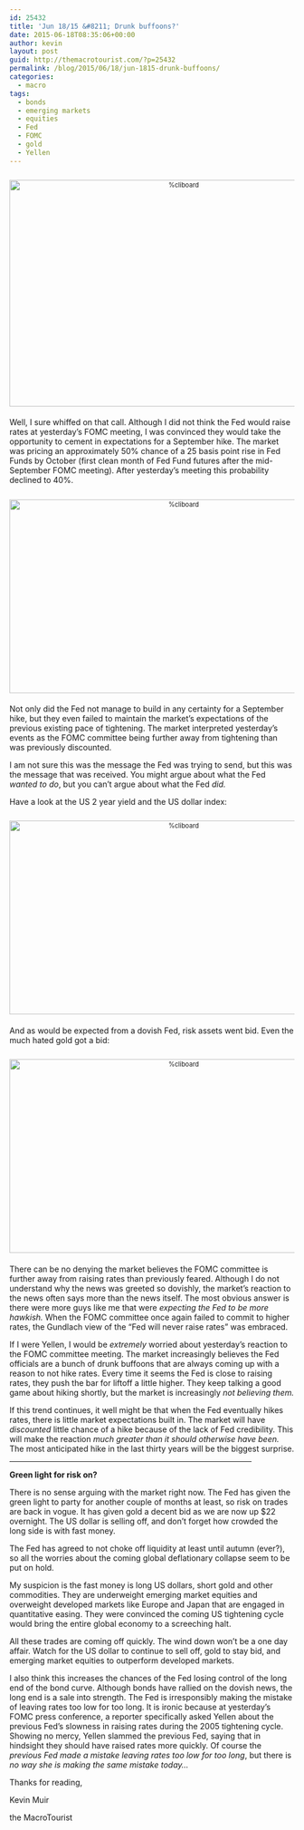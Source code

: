 ```yaml
---
id: 25432
title: 'Jun 18/15 &#8211; Drunk buffoons?'
date: 2015-06-18T08:35:06+00:00
author: kevin
layout: post
guid: http://themacrotourist.com/?p=25432
permalink: /blog/2015/06/18/jun-1815-drunk-buffoons/
categories:
  - macro
tags:
  - bonds
  - emerging markets
  - equities
  - Fed
  - FOMC
  - gold
  - Yellen
---
```

<div style="width: image width px; font-size: 80%; text-align: center;">
  <a href="http://themacrotourist.com/pictures/Azure/FedOfficialsatFOMC.png"><img class="size-full wp-image-14271" style="padding-top: 1.0em;padding-bottom: 0.5em;" alt="%cliboard" src="http://themacrotourist.com/pictures/Azure/FedOfficialsatFOMC.png" width="600" height="400" /></a>
</div>

Well, I sure whiffed on that call. Although I did not think the Fed would raise rates at yesterday&#8217;s FOMC meeting, I was convinced they would take the opportunity to cement in expectations for a September hike. The market was pricing an approximately 50% chance of a 25 basis point rise in Fed Funds by October (first clean month of Fed Fund futures after the mid-September FOMC meeting). After yesterday&#8217;s meeting this probability declined to 40%.

<div style="width: image width px; font-size: 80%; text-align: center;">
  <a href="http://themacrotourist.com/pictures/Azure/FFV5Jun1815.png"><img class="size-full wp-image-14271" style="padding-top: 1.0em;padding-bottom: 0.5em;" alt="%cliboard" src="http://themacrotourist.com/pictures/Azure/FFV5Jun1815.png" width="600" height="342" /></a>
</div>

Not only did the Fed not manage to build in any certainty for a September hike, but they even failed to maintain the market&#8217;s expectations of the previous existing pace of tightening. The market interpreted yesterday&#8217;s events as the FOMC committee being further away from tightening than was previously discounted. 

I am not sure this was the message the Fed was trying to send, but this was the message that was received. You might argue about what the Fed _wanted to do_, but you can&#8217;t argue about what the Fed _did._ 

Have a look at the US 2 year yield and the US dollar index:

<div style="width: image width px; font-size: 80%; text-align: center;">
  <a href="http://themacrotourist.com/pictures/Azure/DXY2YRJun1815.png"><img class="size-full wp-image-14271" style="padding-top: 1.0em;padding-bottom: 0.5em;" alt="%cliboard" src="http://themacrotourist.com/pictures/Azure/DXY2YRJun1815.png" width="600" height="342" /></a>
</div>

And as would be expected from a dovish Fed, risk assets went bid. Even the much hated gold got a bid:

<div style="width: image width px; font-size: 80%; text-align: center;">
  <a href="http://themacrotourist.com/pictures/Azure/ESGOLDJun1815.png"><img class="size-full wp-image-14271" style="padding-top: 1.0em;padding-bottom: 0.5em;" alt="%cliboard" src="http://themacrotourist.com/pictures/Azure/ESGOLDJun1815.png" width="600" height="342" /></a>
</div>

There can be no denying the market believes the FOMC committee is further away from raising rates than previously feared. Although I do not understand why the news was greeted so dovishly, the market&#8217;s reaction to the news often says more than the news itself. The most obvious answer is there were more guys like me that were _expecting the Fed to be more hawkish._ When the FOMC committee once again failed to commit to higher rates, the Gundlach view of the &#8220;Fed will never raise rates&#8221; was embraced.

If I were Yellen, I would be _extremely_ worried about yesterday&#8217;s reaction to the FOMC committee meeting. The market increasingly believes the Fed officials are a bunch of drunk buffoons that are always coming up with a reason to not hike rates. Every time it seems the Fed is close to raising rates, they push the bar for liftoff a little higher. They keep talking a good game about hiking shortly, but the market is increasingly _not believing them._ 

If this trend continues, it well might be that when the Fed eventually hikes rates, there is little market expectations built in. The market will have _discounted_ little chance of a hike because of the lack of Fed credibility. This will make the reaction _much greater than it should otherwise have been._ The most anticipated hike in the last thirty years will be the biggest surprise. 

<hr size="3" width="85%" />

**Green light for risk on?**

There is no sense arguing with the market right now. The Fed has given the green light to party for another couple of months at least, so risk on trades are back in vogue. It has given gold a decent bid as we are now up $22 overnight. The US dollar is selling off, and don&#8217;t forget how crowded the long side is with fast money. 

The Fed has agreed to not choke off liquidity at least until autumn (ever?), so all the worries about the coming global deflationary collapse seem to be put on hold. 

My suspicion is the fast money is long US dollars, short gold and other commodities. They are underweight emerging market equities and overweight developed markets like Europe and Japan that are engaged in quantitative easing. They were convinced the coming US tightening cycle would bring the entire global economy to a screeching halt.

All these trades are coming off quickly. The wind down won&#8217;t be a one day affair. Watch for the US dollar to continue to sell off, gold to stay bid, and emerging market equities to outperform developed markets. 

I also think this increases the chances of the Fed losing control of the long end of the bond curve. Although bonds have rallied on the dovish news, the long end is a sale into strength. The Fed is irresponsibly making the mistake of leaving rates too low for too long. It is ironic because at yesterday&#8217;s FOMC press conference, a reporter specifically asked Yellen about the previous Fed&#8217;s slowness in raising rates during the 2005 tightening cycle. Showing no mercy, Yellen slammed the previous Fed, saying that in hindsight they should have raised rates more quickly. Of course the _previous Fed made a mistake leaving rates too low for too long_, but there is _no way she is making the same mistake today&#8230;_ 

Thanks for reading,
  
Kevin Muir
  
the MacroTourist
